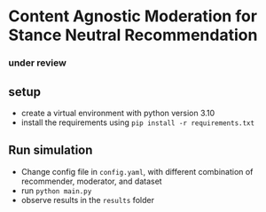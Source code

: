# Content Agnostic Moderation for Stance Neutral Recommendation
### under review

## setup
* create a virtual environment with python version 3.10
* install the requirements using `pip install -r requirements.txt`

## Run simulation
* Change config file in `config.yaml`, with different combination of recommender, moderator, and dataset
* run `python main.py`
* observe results in the `results` folder
